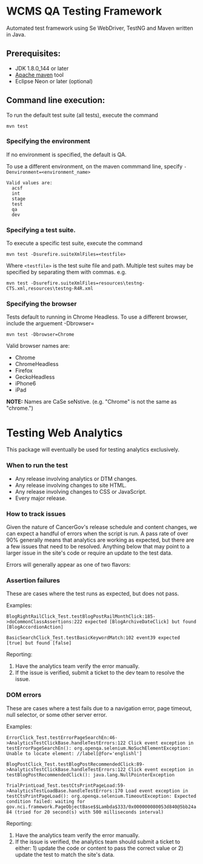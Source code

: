 # WCMS QA Testing Framework
Automated test framework using Se WebDriver, TestNG and Maven written in Java.

## Prerequisites:
- JDK 1.8.0_144 or later
- [Apache maven](http://maven.apache.org/download.cgi) tool 
- Eclipse Neon or later (optional)

## Command line execution:

To run the default test suite (all tests), execute the command 

    mvn test

### Specifying the environment

If no environment is specified, the default is QA.

To use a different environment, on the maven commmand line, specify
`-Denvironment=<environment_name>`

    Valid values are:
      acsf
      int
      stage
      test
      qa
      dev
      

### Specifying a test suite.

To execute a specific test suite, execute the command

    mvn test -Dsurefire.suiteXmlFiles=<testfile>

Where `<testfile>` is the test suite file and path.  Multiple test suites may be specified by separating them
with commas. e.g.

    mvn test -Dsurefire.suiteXmlFiles=resources\testng-CTS.xml,resources\testng-R4R.xml

### Specifying the browser

Tests default to running in Chrome Headless. To use a different browser, include the arguement -Dbrowser=<browser>

    mvn test -Dbrowser=Chrome

Valid browser names are:
* Chrome
* ChromeHeadless
* Firefox
* GeckoHeadless
* iPhone6
* iPad

**NOTE:** Names are CaSe seNstive.  (e.g. "Chrome" is not the same as "chrome.")

# Testing Web Analytics
This package will eventually be used for testing analytics exclusively. 

### When to run the test
* Any release involving analytics or DTM changes.
* Any release involving changes to site HTML. 
* Any release involving changes to CSS or JavaScript.
* Every major release.

### How to track issues
Given the nature of CancerGov's release schedule and content changes, we can expect a handful of errors when the script is run. A pass rate of over 90% generally means that analytics are working as expected, but there are a few issues that need to be resolved. Anything below that may point to a larger issue in the site's code or require an update to the test data.

Errors will generally appear as one of two flavors:

### Assertion failures
These are cases where the test runs as expected, but does not pass. 

Examples:

`BlogRightRailClick_Test.testBlogPostRailMonthClick:185->doCommonClassAssertions:222 expected [BlogArchiveDateClick] but found [BlogAccordionAction]`

`BasicSearchClick_Test.testBasicKeywordMatch:102 event39 expected [true] but found [false]`

Reporting:
1. Have the analytics team verify the error manually.
1. If the issue is verified, submit a ticket to the dev team to resolve the issue.

### DOM errors
These are cases where a test fails due to a navigation error, page timeout, null selector, or some other server error.

Examples:

`ErrorClick_Test.testErrorPageSearchEn:46->AnalyticsTestClickBase.handleTestErrors:122 Click event exception in testErrorPageSearchEn(): org.openqa.selenium.NoSuchElementException: Unable to locate element: //label[@for='englishl']`

`BlogPostClick_Test.testBlogPostRecommendedClick:89->AnalyticsTestClickBase.handleTestErrors:122 Click event exception in testBlogPostRecommendedClick(): java.lang.NullPointerException`

`TrialPrintLoad_Test.testCtsPrintPageLoad:59->AnalyticsTestLoadBase.handleTestErrors:170 Load event exception in testCtsPrintPageLoad(): org.openqa.selenium.TimeoutException: Expected condition failed: waiting for gov.nci.framework.PageObjectBase$$Lambda$333/0x000000080053d840@5bb24a84 (tried for 20 second(s) with 500 milliseconds interval)`

Reporting:
1. Have the analytics team verify the error manually.
1. If the issue is verified, the analytics team should submit a ticket to either: 1) update the code or content to pass the correct value or 2) update the test to match the site's data.

